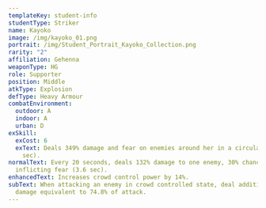 ```yaml
---
templateKey: student-info
studentType: Striker
name: Kayoko
image: /img/kayoko_01.png
portrait: /img/Student_Portrait_Kayoko_Collection.png
rarity: "2"
affiliation: Gehenna
weaponType: HG
role: Supporter
position: Middle
atkType: Explosion
defType: Heavy Armour
combatEnvironment:
  outdoor: A
  indoor: A
  urban: D
exSkill:
  exCost: 6
  exText: Deals 349% damage and fear on enemies around her in a circular area (3.9
    sec).
normalText: Every 20 seconds, deals 132% damage to one enemy, 30% chance of
  inflicting fear (3.6 sec).
enhancedText: Increases crowd control power by 14%.
subText: When attacking an enemy in crowd controlled state, deal additional
  damage equivalent to 74.8% of attack.
---
```

